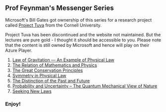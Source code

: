 ## Prof Feynman's Messenger Series
Microsoft's Bill Gates got ownership of this series for a research project called [Project Tuva](microsoft.com/en-us/research/project/tuva-richard-feynman/) from the Cornell University.

Project Tuva has been discontinued and the website not maintained. But the lectures are pure gold - I thought it should be accessible to you. Please note that the content is still owned by Microsoft and hence will play on their Azure Player. 

1. [Law of Gravitation — An Example of Physical Law](ch01.html)
2. [The Relation of Mathematics and Physics](ch02.html)
3. [The Great Conservation Principles](ch03.html)
4. [Symmetry in Physical Law](ch04.html)
5. [The Distinction of the Past and Future](ch05.html)
6. [Probability and Uncertainty – The Quantum Mechanical View of Nature](ch06.html)
7. [Seeking New Laws](ch07.html)

### Enjoy!
